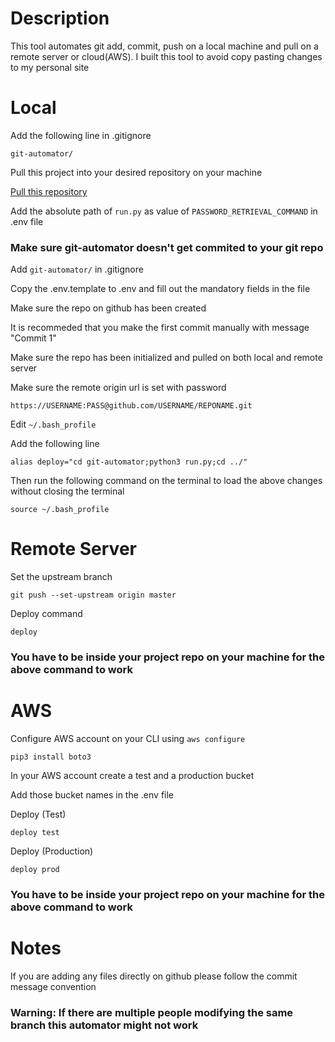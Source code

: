 # Description
This tool automates git add, commit, push on a local machine and pull on a remote server or cloud(AWS). I built this tool to avoid copy pasting changes to my personal site

# Local

Add the following line in .gitignore
```
git-automator/
```
Pull this project into your desired repository on your machine

[Pull this repository](https://github.com/mohd-ahsan-mirza/redis-local-encryptor)

Add the absolute path of ``` run.py ``` as value of ``` PASSWORD_RETRIEVAL_COMMAND ``` in .env file
### Make sure git-automator doesn't get commited to your git repo
Add ```git-automator/``` in .gitignore

Copy the .env.template to .env and fill out the mandatory fields in the file

Make sure the repo on github has been created

It is recommeded that you make the first commit manually with message "Commit 1"

Make sure the repo has been initialized and pulled on both local and remote server

Make sure the remote origin url is set with password
```
https://USERNAME:PASS@github.com/USERNAME/REPONAME.git
```

Edit ```~/.bash_profile```

Add the following line
```
alias deploy="cd git-automator;python3 run.py;cd ../"
```
Then run the following command on the terminal to load the above changes without closing the terminal
```
source ~/.bash_profile
```

# Remote Server
Set the upstream branch
```
git push --set-upstream origin master
```

Deploy command
```
deploy
```
### You have to be inside your project repo on your machine for the above command to work

# AWS
Configure AWS account on your CLI using ```aws configure```
```
pip3 install boto3
```
In your AWS account create a test and a production bucket

Add those bucket names in the .env file

Deploy (Test)
```
deploy test
```
Deploy (Production)
```
deploy prod
```
### You have to be inside your project repo on your machine for the above command to work

# Notes
If you are adding any files directly on github please follow the commit message convention
### Warning: If there are multiple people modifying the same branch this automator might not work
